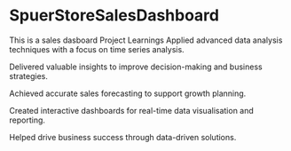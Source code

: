 # SpuerStoreSalesDashboard
This is a sales dasboard 
Project Learnings 
Applied advanced data analysis techniques with a focus on time series analysis.

Delivered valuable insights to improve decision-making and business strategies.

Achieved accurate sales forecasting to support growth planning.

Created interactive dashboards for real-time data visualisation and reporting.

Helped drive business success through data-driven solutions.
